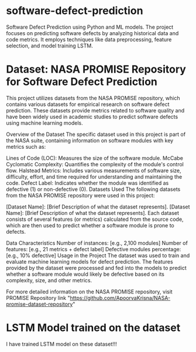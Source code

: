 # software-defect-prediction
Software Defect Prediction using Python and ML models. The project focuses on predicting software defects by analyzing historical data and code metrics. It employs techniques like data preprocessing, feature selection, and model training LSTM.


# Dataset: NASA PROMISE Repository for Software Defect Prediction
This project utilizes datasets from the NASA PROMISE repository, which contains various datasets for empirical research on software defect prediction. These datasets provide metrics related to software quality and have been widely used in academic studies to predict software defects using machine learning models.

Overview of the Dataset
The specific dataset used in this project is part of the NASA suite, containing information on software modules with key metrics such as:

Lines of Code (LOC): Measures the size of the software module.
McCabe Cyclomatic Complexity: Quantifies the complexity of the module's control flow.
Halstead Metrics: Includes various measurements of software size, difficulty, effort, and time required for understanding and maintaining the code.
Defect Label: Indicates whether the module was identified as defective (1) or non-defective (0).
Datasets Used
The following datasets from the NASA PROMISE repository were used in this project:

[Dataset Name]: [Brief Description of what the dataset represents].
[Dataset Name]: [Brief Description of what the dataset represents].
Each dataset consists of several features (or metrics) calculated from the source code, which are then used to predict whether a software module is prone to defects.

Data Characteristics
Number of instances: [e.g., 2,100 modules]
Number of features: [e.g., 21 metrics + defect label]
Defective modules percentage: [e.g., 10% defective]
Usage in the Project
The dataset was used to train and evaluate machine learning models for defect prediction. The features provided by the dataset were processed and fed into the models to predict whether a software module would likely be defective based on its complexity, size, and other metrics.

For more detailed information on the NASA PROMISE repository, visit PROMISE Repository link "https://github.com/ApoorvaKrisna/NASA-promise-dataset-repository"

# LSTM Model trained on the dataset
I have trained LSTM model on these dataset!!!
